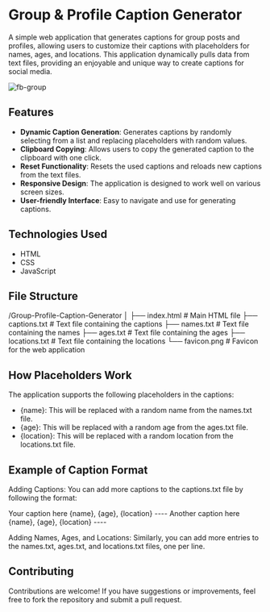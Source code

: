 # Group & Profile Caption Generator

A simple web application that generates captions for group posts and profiles, allowing users to customize their captions with placeholders for names, ages, and locations. This application dynamically pulls data from text files, providing an enjoyable and unique way to create captions for social media.

![fb-group](https://github.com/user-attachments/assets/55d41bdb-e292-41af-a2c8-0bafed69365f)
 <!-- This line adds your favicon as an image preview -->

## Features

- **Dynamic Caption Generation**: Generates captions by randomly selecting from a list and replacing placeholders with random values.
- **Clipboard Copying**: Allows users to copy the generated caption to the clipboard with one click.
- **Reset Functionality**: Resets the used captions and reloads new captions from the text files.
- **Responsive Design**: The application is designed to work well on various screen sizes.
- **User-friendly Interface**: Easy to navigate and use for generating captions.

## Technologies Used

- HTML
- CSS
- JavaScript

## File Structure

/Group-Profile-Caption-Generator │ ├── index.html # Main HTML file ├── captions.txt # Text file containing the captions ├── names.txt # Text file containing the names ├── ages.txt # Text file containing the ages ├── locations.txt # Text file containing the locations └── favicon.png # Favicon for the web application

## How Placeholders Work

The application supports the following placeholders in the captions:

- {name}: This will be replaced with a random name from the names.txt file.
- {age}: This will be replaced with a random age from the ages.txt file.
- {location}: This will be replaced with a random location from the locations.txt file.

## Example of Caption Format

Adding Captions: You can add more captions to the captions.txt file by following the format:

Your caption here {name}, {age}, {location} ----
Another caption here {name}, {age}, {location} ----

Adding Names, Ages, and Locations: Similarly, you can add more entries to the names.txt, ages.txt, and locations.txt files, one per line.

## Contributing

Contributions are welcome! If you have suggestions or improvements, feel free to fork the repository and submit a pull request.
